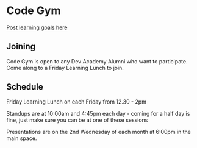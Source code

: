 # Code Gym

[Post learning goals here](https://waffle.io/enspiral-dev-academy/code-gym)

## Joining

Code Gym is open to any Dev Academy Alumni who want to participate. Come along to a Friday Learning Lunch to join.

## Schedule

Friday Learning Lunch on each Friday from 12.30 - 2pm

Standups are at 10:00am and 4:45pm each day - coming for a half day is fine, just make sure you can be at one of these sessions

Presentations are on the 2nd Wednesday of each month at 6:00pm in the main space.
